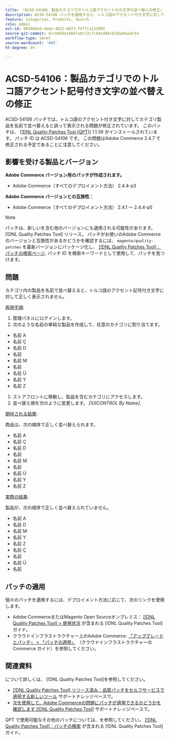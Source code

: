 ```yaml
---
title: 「ACSD-54106：製品カテゴリでのトルコ語アクセント付き文字の並べ替えの修正」
description: ACSD-54106 パッチを適用すると、トルコ語のアクセント付き文字に対してカテゴリ商品を名前で並べ替えるとAdobe Commerceの問題が修正されます。
feature: Categories, Products, Search
role: Admin
exl-id: 80386ded-4ada-4822-b073-f477ca123093
source-git-commit: dccb8dde1666fa0c72c7c94cd94c82daddaadc54
workflow-type: tm+mt
source-wordcount: '403'
ht-degree: 0%

---
```


# ACSD-54106：製品カテゴリでのトルコ語アクセント記号付き文字の並べ替えの修正

ACSD-54106 パッチでは、トルコ語のアクセント付き文字に対してカテゴリ製品を名前で並べ替えると誤って表示される問題が修正されています。 このパッチは、 [[!DNL Quality Patches Tool (QPT)]](/help/announcements/adobe-commerce-announcements/magento-quality-patches-released-new-tool-to-self-serve-quality-patches.md) 1.1.39 がインストールされています。 パッチ ID は ACSD-54106 です。 この問題はAdobe Commerce 2.4.7 で修正される予定であることに注意してください。

## 影響を受ける製品とバージョン

**Adobe Commerce バージョン用のパッチが作成されます。**

* Adobe Commerce（すべてのデプロイメント方法） 2.4.4-p3

**Adobe Commerce バージョンとの互換性：**

* Adobe Commerce（すべてのデプロイメント方法） 2.4.1 ～ 2.4.4-p5

>[!NOTE]
>
>パッチは、新しいを含む他のバージョンにも適用される可能性があります。 [!DNL Quality Patches Tool] リリース。 パッチがお使いのAdobe Commerceのバージョンと互換性があるかどうかを確認するには、 `magento/quality-patches` を最新バージョンにパッケージ化し、 [[!DNL Quality Patches Tool]：パッチの検索ページ](https://experienceleague.adobe.com/tools/commerce-quality-patches/index.html). パッチ ID を検索キーワードとして使用して、パッチを見つけます。

## 問題

カテゴリ内の製品を名前で並べ替えると、トルコ語のアクセント記号付き文字に対して正しく表示されません。

<u>再現手順</u>:

1. 管理パネルにログインします。
1. 次のような名前の単純な製品を作成して、任意のカテゴリに割り当てます。

* 名前 A
* 名前 Ç
* 名前 D
* 名前
* 名前 M
* 名前
* 名前 Ü
* 名前 Y
* 名前 Z

1. ストアフロントに移動し、製品を含むカテゴリにアクセスします。
1. 並べ替え順を次のように変更します。 *[!UICONTROL By Name]*.

<u>期待される結果</u>:

商品は、次の順序で正しく並べ替えられます。

* 名前 A
* 名前 Ç
* 名前 D
* 名前
* 名前 M
* 名前
* 名前 Ü
* 名前 Y
* 名前 Z

<u>実際の結果</u>:

製品が、次の順序で正しく並べ替えられていません。

* 名前 A
* 名前 D
* 名前 M
* 名前 Y
* 名前 Z
* 名前 Ç
* 名前
* 名前 Ü
* 名前

## パッチの適用

個々のパッチを適用するには、デプロイメント方法に応じて、次のリンクを使用します。

* Adobe CommerceまたはMagento Open Sourceオンプレミス： [[!DNL Quality Patches Tool] > 使用状況](https://experienceleague.adobe.com/docs/commerce-operations/tools/quality-patches-tool/usage.html) が含まれる [!DNL Quality Patches Tool] ガイド。
* クラウドインフラストラクチャー上のAdobe Commerce: [「アップグレードとパッチ」 > 「パッチの適用」](https://experienceleague.adobe.com/docs/commerce-cloud-service/user-guide/develop/upgrade/apply-patches.html) （クラウドインフラストラクチャーのCommerce ガイド）を参照してください。

## 関連資料

について詳しくは、 [!DNL Quality Patches Tool]を参照してください。

* [[!DNL Quality Patches Tool] リリース済み：品質パッチをセルフサービスで適用する新しいツール](/help/announcements/adobe-commerce-announcements/magento-quality-patches-released-new-tool-to-self-serve-quality-patches.md) サポートナレッジベースで。
* [次を使用して、Adobe Commerceの問題にパッチが適用できるかどうかを確認します [!DNL Quality Patches Tool]](/help/support-tools/patches-available-in-qpt-tool/check-patch-for-magento-issue-with-magento-quality-patches.md) サポートナレッジベースで。

QPT で使用可能なその他のパッチについては、を参照してください。 [[!DNL Quality Patches Tool]：パッチの検索](https://experienceleague.adobe.com/tools/commerce-quality-patches/index.html) が含まれる [!DNL Quality Patches Tool] ガイド。

